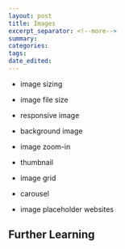 ```yaml
---
layout: post	
title: Images
excerpt_separator: <!--more-->
summary: 
categories:
tags:
date_edited:
---
```


- image sizing
- image file size
- responsive image
- background image
- image zoom-in
- thumbnail
- image grid
- carousel

- image placeholder websites

## Further Learning
